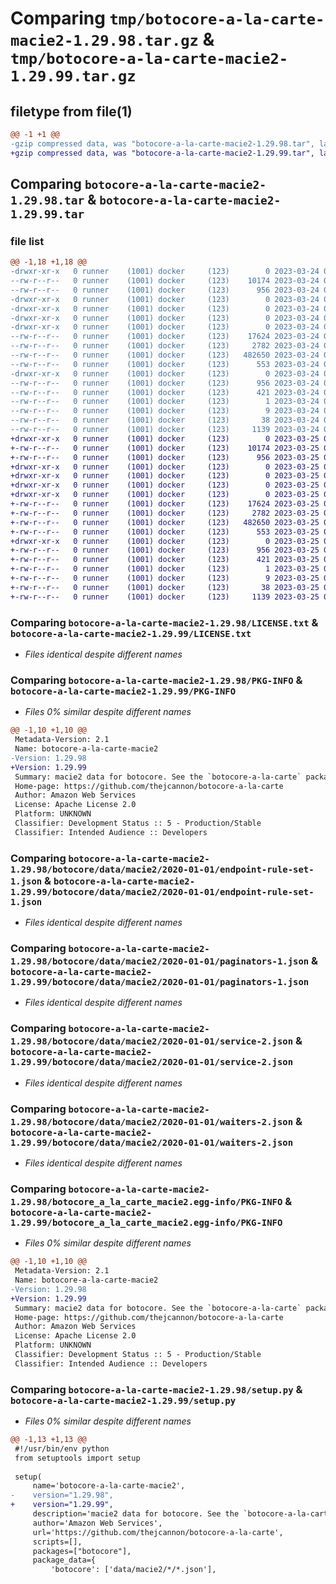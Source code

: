 # Comparing `tmp/botocore-a-la-carte-macie2-1.29.98.tar.gz` & `tmp/botocore-a-la-carte-macie2-1.29.99.tar.gz`

## filetype from file(1)

```diff
@@ -1 +1 @@
-gzip compressed data, was "botocore-a-la-carte-macie2-1.29.98.tar", last modified: Fri Mar 24 01:24:32 2023, max compression
+gzip compressed data, was "botocore-a-la-carte-macie2-1.29.99.tar", last modified: Sat Mar 25 01:22:57 2023, max compression
```

## Comparing `botocore-a-la-carte-macie2-1.29.98.tar` & `botocore-a-la-carte-macie2-1.29.99.tar`

### file list

```diff
@@ -1,18 +1,18 @@
-drwxr-xr-x   0 runner    (1001) docker     (123)        0 2023-03-24 01:24:32.262068 botocore-a-la-carte-macie2-1.29.98/
--rw-r--r--   0 runner    (1001) docker     (123)    10174 2023-03-24 01:24:32.000000 botocore-a-la-carte-macie2-1.29.98/LICENSE.txt
--rw-r--r--   0 runner    (1001) docker     (123)      956 2023-03-24 01:24:32.262068 botocore-a-la-carte-macie2-1.29.98/PKG-INFO
-drwxr-xr-x   0 runner    (1001) docker     (123)        0 2023-03-24 01:24:32.258068 botocore-a-la-carte-macie2-1.29.98/botocore/
-drwxr-xr-x   0 runner    (1001) docker     (123)        0 2023-03-24 01:24:32.258068 botocore-a-la-carte-macie2-1.29.98/botocore/data/
-drwxr-xr-x   0 runner    (1001) docker     (123)        0 2023-03-24 01:24:32.258068 botocore-a-la-carte-macie2-1.29.98/botocore/data/macie2/
-drwxr-xr-x   0 runner    (1001) docker     (123)        0 2023-03-24 01:24:32.262068 botocore-a-la-carte-macie2-1.29.98/botocore/data/macie2/2020-01-01/
--rw-r--r--   0 runner    (1001) docker     (123)    17624 2023-03-24 01:23:57.000000 botocore-a-la-carte-macie2-1.29.98/botocore/data/macie2/2020-01-01/endpoint-rule-set-1.json
--rw-r--r--   0 runner    (1001) docker     (123)     2782 2023-03-24 01:23:57.000000 botocore-a-la-carte-macie2-1.29.98/botocore/data/macie2/2020-01-01/paginators-1.json
--rw-r--r--   0 runner    (1001) docker     (123)   482650 2023-03-24 01:23:57.000000 botocore-a-la-carte-macie2-1.29.98/botocore/data/macie2/2020-01-01/service-2.json
--rw-r--r--   0 runner    (1001) docker     (123)      553 2023-03-24 01:23:57.000000 botocore-a-la-carte-macie2-1.29.98/botocore/data/macie2/2020-01-01/waiters-2.json
-drwxr-xr-x   0 runner    (1001) docker     (123)        0 2023-03-24 01:24:32.262068 botocore-a-la-carte-macie2-1.29.98/botocore_a_la_carte_macie2.egg-info/
--rw-r--r--   0 runner    (1001) docker     (123)      956 2023-03-24 01:24:32.000000 botocore-a-la-carte-macie2-1.29.98/botocore_a_la_carte_macie2.egg-info/PKG-INFO
--rw-r--r--   0 runner    (1001) docker     (123)      421 2023-03-24 01:24:32.000000 botocore-a-la-carte-macie2-1.29.98/botocore_a_la_carte_macie2.egg-info/SOURCES.txt
--rw-r--r--   0 runner    (1001) docker     (123)        1 2023-03-24 01:24:32.000000 botocore-a-la-carte-macie2-1.29.98/botocore_a_la_carte_macie2.egg-info/dependency_links.txt
--rw-r--r--   0 runner    (1001) docker     (123)        9 2023-03-24 01:24:32.000000 botocore-a-la-carte-macie2-1.29.98/botocore_a_la_carte_macie2.egg-info/top_level.txt
--rw-r--r--   0 runner    (1001) docker     (123)       38 2023-03-24 01:24:32.262068 botocore-a-la-carte-macie2-1.29.98/setup.cfg
--rw-r--r--   0 runner    (1001) docker     (123)     1139 2023-03-24 01:24:32.000000 botocore-a-la-carte-macie2-1.29.98/setup.py
+drwxr-xr-x   0 runner    (1001) docker     (123)        0 2023-03-25 01:22:57.924457 botocore-a-la-carte-macie2-1.29.99/
+-rw-r--r--   0 runner    (1001) docker     (123)    10174 2023-03-25 01:22:57.000000 botocore-a-la-carte-macie2-1.29.99/LICENSE.txt
+-rw-r--r--   0 runner    (1001) docker     (123)      956 2023-03-25 01:22:57.924457 botocore-a-la-carte-macie2-1.29.99/PKG-INFO
+drwxr-xr-x   0 runner    (1001) docker     (123)        0 2023-03-25 01:22:57.924457 botocore-a-la-carte-macie2-1.29.99/botocore/
+drwxr-xr-x   0 runner    (1001) docker     (123)        0 2023-03-25 01:22:57.924457 botocore-a-la-carte-macie2-1.29.99/botocore/data/
+drwxr-xr-x   0 runner    (1001) docker     (123)        0 2023-03-25 01:22:57.924457 botocore-a-la-carte-macie2-1.29.99/botocore/data/macie2/
+drwxr-xr-x   0 runner    (1001) docker     (123)        0 2023-03-25 01:22:57.924457 botocore-a-la-carte-macie2-1.29.99/botocore/data/macie2/2020-01-01/
+-rw-r--r--   0 runner    (1001) docker     (123)    17624 2023-03-25 01:22:12.000000 botocore-a-la-carte-macie2-1.29.99/botocore/data/macie2/2020-01-01/endpoint-rule-set-1.json
+-rw-r--r--   0 runner    (1001) docker     (123)     2782 2023-03-25 01:22:12.000000 botocore-a-la-carte-macie2-1.29.99/botocore/data/macie2/2020-01-01/paginators-1.json
+-rw-r--r--   0 runner    (1001) docker     (123)   482650 2023-03-25 01:22:12.000000 botocore-a-la-carte-macie2-1.29.99/botocore/data/macie2/2020-01-01/service-2.json
+-rw-r--r--   0 runner    (1001) docker     (123)      553 2023-03-25 01:22:12.000000 botocore-a-la-carte-macie2-1.29.99/botocore/data/macie2/2020-01-01/waiters-2.json
+drwxr-xr-x   0 runner    (1001) docker     (123)        0 2023-03-25 01:22:57.924457 botocore-a-la-carte-macie2-1.29.99/botocore_a_la_carte_macie2.egg-info/
+-rw-r--r--   0 runner    (1001) docker     (123)      956 2023-03-25 01:22:57.000000 botocore-a-la-carte-macie2-1.29.99/botocore_a_la_carte_macie2.egg-info/PKG-INFO
+-rw-r--r--   0 runner    (1001) docker     (123)      421 2023-03-25 01:22:57.000000 botocore-a-la-carte-macie2-1.29.99/botocore_a_la_carte_macie2.egg-info/SOURCES.txt
+-rw-r--r--   0 runner    (1001) docker     (123)        1 2023-03-25 01:22:57.000000 botocore-a-la-carte-macie2-1.29.99/botocore_a_la_carte_macie2.egg-info/dependency_links.txt
+-rw-r--r--   0 runner    (1001) docker     (123)        9 2023-03-25 01:22:57.000000 botocore-a-la-carte-macie2-1.29.99/botocore_a_la_carte_macie2.egg-info/top_level.txt
+-rw-r--r--   0 runner    (1001) docker     (123)       38 2023-03-25 01:22:57.924457 botocore-a-la-carte-macie2-1.29.99/setup.cfg
+-rw-r--r--   0 runner    (1001) docker     (123)     1139 2023-03-25 01:22:57.000000 botocore-a-la-carte-macie2-1.29.99/setup.py
```

### Comparing `botocore-a-la-carte-macie2-1.29.98/LICENSE.txt` & `botocore-a-la-carte-macie2-1.29.99/LICENSE.txt`

 * *Files identical despite different names*

### Comparing `botocore-a-la-carte-macie2-1.29.98/PKG-INFO` & `botocore-a-la-carte-macie2-1.29.99/PKG-INFO`

 * *Files 0% similar despite different names*

```diff
@@ -1,10 +1,10 @@
 Metadata-Version: 2.1
 Name: botocore-a-la-carte-macie2
-Version: 1.29.98
+Version: 1.29.99
 Summary: macie2 data for botocore. See the `botocore-a-la-carte` package for more info.
 Home-page: https://github.com/thejcannon/botocore-a-la-carte
 Author: Amazon Web Services
 License: Apache License 2.0
 Platform: UNKNOWN
 Classifier: Development Status :: 5 - Production/Stable
 Classifier: Intended Audience :: Developers
```

### Comparing `botocore-a-la-carte-macie2-1.29.98/botocore/data/macie2/2020-01-01/endpoint-rule-set-1.json` & `botocore-a-la-carte-macie2-1.29.99/botocore/data/macie2/2020-01-01/endpoint-rule-set-1.json`

 * *Files identical despite different names*

### Comparing `botocore-a-la-carte-macie2-1.29.98/botocore/data/macie2/2020-01-01/paginators-1.json` & `botocore-a-la-carte-macie2-1.29.99/botocore/data/macie2/2020-01-01/paginators-1.json`

 * *Files identical despite different names*

### Comparing `botocore-a-la-carte-macie2-1.29.98/botocore/data/macie2/2020-01-01/service-2.json` & `botocore-a-la-carte-macie2-1.29.99/botocore/data/macie2/2020-01-01/service-2.json`

 * *Files identical despite different names*

### Comparing `botocore-a-la-carte-macie2-1.29.98/botocore/data/macie2/2020-01-01/waiters-2.json` & `botocore-a-la-carte-macie2-1.29.99/botocore/data/macie2/2020-01-01/waiters-2.json`

 * *Files identical despite different names*

### Comparing `botocore-a-la-carte-macie2-1.29.98/botocore_a_la_carte_macie2.egg-info/PKG-INFO` & `botocore-a-la-carte-macie2-1.29.99/botocore_a_la_carte_macie2.egg-info/PKG-INFO`

 * *Files 0% similar despite different names*

```diff
@@ -1,10 +1,10 @@
 Metadata-Version: 2.1
 Name: botocore-a-la-carte-macie2
-Version: 1.29.98
+Version: 1.29.99
 Summary: macie2 data for botocore. See the `botocore-a-la-carte` package for more info.
 Home-page: https://github.com/thejcannon/botocore-a-la-carte
 Author: Amazon Web Services
 License: Apache License 2.0
 Platform: UNKNOWN
 Classifier: Development Status :: 5 - Production/Stable
 Classifier: Intended Audience :: Developers
```

### Comparing `botocore-a-la-carte-macie2-1.29.98/setup.py` & `botocore-a-la-carte-macie2-1.29.99/setup.py`

 * *Files 0% similar despite different names*

```diff
@@ -1,13 +1,13 @@
 #!/usr/bin/env python
 from setuptools import setup
 
 setup(
     name='botocore-a-la-carte-macie2',
-    version="1.29.98",
+    version="1.29.99",
     description='macie2 data for botocore. See the `botocore-a-la-carte` package for more info.',
     author='Amazon Web Services',
     url='https://github.com/thejcannon/botocore-a-la-carte',
     scripts=[],
     packages=["botocore"],
     package_data={
         'botocore': ['data/macie2/*/*.json'],
```

